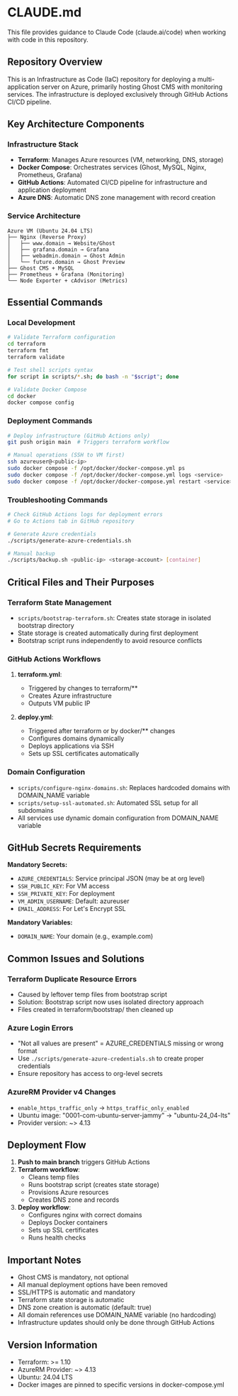 # CLAUDE.md

This file provides guidance to Claude Code (claude.ai/code) when working with code in this repository.

## Repository Overview

This is an Infrastructure as Code (IaC) repository for deploying a multi-application server on Azure, primarily hosting Ghost CMS with monitoring services. The infrastructure is deployed exclusively through GitHub Actions CI/CD pipeline.

## Key Architecture Components

### Infrastructure Stack
- **Terraform**: Manages Azure resources (VM, networking, DNS, storage)
- **Docker Compose**: Orchestrates services (Ghost, MySQL, Nginx, Prometheus, Grafana)
- **GitHub Actions**: Automated CI/CD pipeline for infrastructure and application deployment
- **Azure DNS**: Automatic DNS zone management with record creation

### Service Architecture
```
Azure VM (Ubuntu 24.04 LTS)
├── Nginx (Reverse Proxy)
│   ├── www.domain → Website/Ghost
│   ├── grafana.domain → Grafana
│   ├── webadmin.domain → Ghost Admin
│   └── future.domain → Ghost Preview
├── Ghost CMS + MySQL
├── Prometheus + Grafana (Monitoring)
└── Node Exporter + cAdvisor (Metrics)
```

## Essential Commands

### Local Development
```bash
# Validate Terraform configuration
cd terraform
terraform fmt
terraform validate

# Test shell scripts syntax
for script in scripts/*.sh; do bash -n "$script"; done

# Validate Docker Compose
cd docker
docker compose config
```

### Deployment Commands
```bash
# Deploy infrastructure (GitHub Actions only)
git push origin main  # Triggers terraform workflow

# Manual operations (SSH to VM first)
ssh azureuser@<public-ip>
sudo docker compose -f /opt/docker/docker-compose.yml ps
sudo docker compose -f /opt/docker/docker-compose.yml logs <service>
sudo docker compose -f /opt/docker/docker-compose.yml restart <service>
```

### Troubleshooting Commands
```bash
# Check GitHub Actions logs for deployment errors
# Go to Actions tab in GitHub repository

# Generate Azure credentials
./scripts/generate-azure-credentials.sh

# Manual backup
./scripts/backup.sh <public-ip> <storage-account> [container]
```

## Critical Files and Their Purposes

### Terraform State Management
- `scripts/bootstrap-terraform.sh`: Creates state storage in isolated bootstrap directory
- State storage is created automatically during first deployment
- Bootstrap script runs independently to avoid resource conflicts

### GitHub Actions Workflows
1. **terraform.yml**: 
   - Triggered by changes to terraform/**
   - Creates Azure infrastructure
   - Outputs VM public IP
   
2. **deploy.yml**:
   - Triggered after terraform or by docker/** changes  
   - Configures domains dynamically
   - Deploys applications via SSH
   - Sets up SSL certificates automatically

### Domain Configuration
- `scripts/configure-nginx-domains.sh`: Replaces hardcoded domains with DOMAIN_NAME variable
- `scripts/setup-ssl-automated.sh`: Automated SSL setup for all subdomains
- All services use dynamic domain configuration from DOMAIN_NAME variable

## GitHub Secrets Requirements

**Mandatory Secrets:**
- `AZURE_CREDENTIALS`: Service principal JSON (may be at org level)
- `SSH_PUBLIC_KEY`: For VM access
- `SSH_PRIVATE_KEY`: For deployment
- `VM_ADMIN_USERNAME`: Default: azureuser
- `EMAIL_ADDRESS`: For Let's Encrypt SSL

**Mandatory Variables:**
- `DOMAIN_NAME`: Your domain (e.g., example.com)

## Common Issues and Solutions

### Terraform Duplicate Resource Errors
- Caused by leftover temp files from bootstrap script
- Solution: Bootstrap script now uses isolated directory approach
- Files created in terraform/bootstrap/ then cleaned up

### Azure Login Errors
- "Not all values are present" = AZURE_CREDENTIALS missing or wrong format
- Use `./scripts/generate-azure-credentials.sh` to create proper credentials
- Ensure repository has access to org-level secrets

### AzureRM Provider v4 Changes
- `enable_https_traffic_only` → `https_traffic_only_enabled`
- Ubuntu image: "0001-com-ubuntu-server-jammy" → "ubuntu-24_04-lts"
- Provider version: ~> 4.13

## Deployment Flow

1. **Push to main branch** triggers GitHub Actions
2. **Terraform workflow**:
   - Cleans temp files
   - Runs bootstrap script (creates state storage)
   - Provisions Azure resources
   - Creates DNS zone and records
3. **Deploy workflow**:
   - Configures nginx with correct domains
   - Deploys Docker containers
   - Sets up SSL certificates
   - Runs health checks

## Important Notes

- Ghost CMS is mandatory, not optional
- All manual deployment options have been removed
- SSL/HTTPS is automatic and mandatory
- Terraform state storage is automatic
- DNS zone creation is automatic (default: true)
- All domain references use DOMAIN_NAME variable (no hardcoding)
- Infrastructure updates should only be done through GitHub Actions

## Version Information

- Terraform: >= 1.10
- AzureRM Provider: ~> 4.13
- Ubuntu: 24.04 LTS
- Docker images are pinned to specific versions in docker-compose.yml